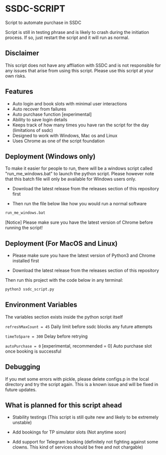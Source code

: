 
# SSDC-SCRIPT
Script to automate purchase in SSDC

Script is still in testing phrase and is likely to crash during the initiation process. If so, just restart the script and it will run as normal.


## Disclaimer
This script does not have any affliation with SSDC and is not responsible for any issues that arise from using this script. Please use this script at your own risks.
## Features

- Auto login and book slots with minimal user interactions
- Auto recover from failures
- Auto purchase function [experimental]
- Ability to save login details
- Keeps track of how many times you have ran the script for the day (limitations of ssdc)
- Designed to work with Windows, Mac os and Linux
- Uses Chrome as one of the script foundation
## Deployment (Windows only)

To make it easier for people to run, there will be a windows script called "run_me_windows.bat" to launch the python script.
Please however note that this batch file will only be available for Windows users only.

- Download the latest release from the releases section of this repository first

- Then run the file below like how you would run a normal software
```bash
run_me_windows.bat
```
[Notice] Please make sure you have the latest version of Chrome before running the script!
## Deployment (For MacOS and Linux)
- Please make sure you have the latest version of Python3 and Chrome installed first

- Download the latest release from the releases section of this repository

Then run this project with the code below in any terminal:

```bash
python3 ssdc_script.py
```
## Environment Variables

The variables section exists inside the python script itself

`refreshMaxCount = 45` Daily limit before ssdc blocks any future attempts

`timeToSpare = 300` Delay before retrying

`autoPurchase = 0` [experimental, recommended = 0] Auto purchase slot once booking is successful

## Debugging

If you met some errors with pickle, please delete configs.p in the local directory and try the script again. This is a known issue and will be fixed in future updates.
## What is planned for this script ahead

- Stability testings (This script is still quite new and likely to be extremely unstable)

- Add bookings for TP simulator slots (Not anytime soon)

- Add support for Telegram booking (definitely not fighting against some clowns. This kind of services should be free and not chargable)

